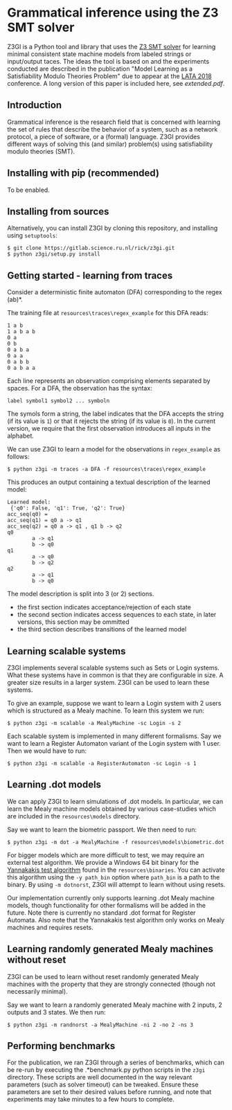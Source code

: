 Grammatical inference using the Z3 SMT solver
=============================================

Z3GI is a Python tool and library that uses the [Z3 SMT solver][z3] for learning minimal consistent state machine models from labeled strings or input/output taces.
The ideas the tool is based on and the experiments conducted are described in the publication "Model Learning as a Satisfiability Modulo Theories Problem" due to appear
at the [LATA 2018][LATA2018] conference. A long version of this paper is included here, see _extended.pdf_.

[z3]: https://github.com/Z3Prover/z3
[LATA2018]: http://grammars.grlmc.com/LATA2018/

Introduction
------------

Grammatical inference is the research field that is concerned with learning the set of rules that describe the behavior of a system, such as a network protocol, a piece of software, or a (formal) language.
Z3GI provides different ways of solving this (and similar) problem(s) using satisfiability modulo theories (SMT).

Installing with pip (recommended)
---------------------------------

To be enabled.

Installing from sources
-----------------------

Alternatively, you can install Z3GI by cloning this repository, and installing using `setuptools`:

```
$ git clone https://gitlab.science.ru.nl/rick/z3gi.git
$ python z3gi/setup.py install
```

Getting started - learning from traces
---------------

Consider a deterministic finite automaton (DFA) corresponding to the regex (ab)*.

The training file at `resources\traces\regex_example` for this DFA reads:

```
1 a b
1 a b a b
0 a
0 b
0 a b a
0 a a
0 a b b
0 a b a a
```

Each line represents an observation comprising elements separated by spaces. 
For a DFA, the observation has the syntax:
```
label symbol1 symbol2 ... symboln
```

The symols form a string, the label indicates that the DFA accepts the string (if its value is `1`) or 
that it rejects the string (if its value is `0`). 
In the current version, we require that the first observation introduces all inputs in the alphabet.


We can use Z3GI to learn a model for the observations in `regex_example` as follows:

```
$ python z3gi -m traces -a DFA -f resources\traces\regex_example
```

This produces an output containing a textual description of the learned model:

```
Learned model:
 {'q0': False, 'q1': True, 'q2': True}
acc_seq(q0) =
acc_seq(q1) = q0 a -> q1
acc_seq(q2) = q0 a -> q1 , q1 b -> q2
q0
        a -> q1
        b -> q0
q1
        a -> q0
        b -> q2
q2
        a -> q1
        b -> q0
```

The model description is split into 3 (or 2) sections.
- the first section indicates acceptance/rejection of each state 
- the second section indicates access sequences to each state, in later versions, this section may be ommitted
- the third section describes transitions of the learned model 
 

Learning scalable systems
-----------------------

Z3GI implements several scalable systems such as Sets or Login systems. What these
systems have in common is that they are configurable in size. A greater size 
results in a larger system. Z3GI can be used to learn these systems. 

To give an example, suppose we want to learn a Login system with 2 users 
which is structured as a Mealy machine. To learn this system we run:

```
$ python z3gi -m scalable -a MealyMachine -sc Login -s 2
```

Each scalable system is implemented in many different formalisms. Say we want to learn a 
Register Automaton variant of the Login system with 1 user. Then we would have to run:
```
$ python z3gi -m scalable -a RegisterAutomaton -sc Login -s 1
```

Learning .dot models
-----------------------

We can apply Z3GI to learn simulations of .dot models. In particular, we can
learn the Mealy machine models obtained by various case-studies which are included 
in the `resources\models` directory. 

Say we want to learn the biometric passport. We then need to run:

```
$ python z3gi -m dot -a MealyMachine -f resources\models\biometric.dot
```

For bigger models which are more difficult to test, we may require an external
test algorithm. We provide a Windows 64 bit binary for the [Yannakakis test algorithm][yan]
found in the `resources\binaries`. You can activate this algorithm using the 
`-y path_bin` option where `path_bin` is a path to the binary. By using `-m dotnorst`,
Z3GI will attempt to learn without using resets.


Our implementation currently only supports learning .dot Mealy machine models, though functionality 
for other formalisms will be added in the future. Note there is currently no 
standard .dot format for Register Automata. Also note that the Yannakakis test
algorithm only works on Mealy machines and requires resets.

[yan]: https://gitlab.science.ru.nl/moerman/Yannakakis


Learning randomly generated Mealy machines without reset
-----------------------

Z3GI can be used to learn without reset randomly generated Mealy machines with the
property that they are strongly connected (though not necessarily minimal). 

Say we want to learn a randomly generated Mealy machine with 2 inputs, 2 outputs 
and 3 states. We then run:

```
$ python z3gi -m randnorst -a MealyMachine -ni 2 -no 2 -ns 3
```


Performing benchmarks
-----------------------

For the publication, we ran Z3GI through a series of benchmarks, which can be re-run 
by executing the .*benchmark.py python scripts in the `z3gi` directory. These scripts
are well documented in the way relevant parameters (such as solver timeout)
can be tweaked. Ensure these parameters are set to their desired values before running,
and note that experiments may take minutes to a few hours to complete.